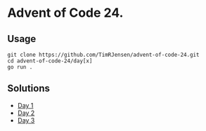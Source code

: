 # Advent of Code 24.
## Usage
```
git clone https://github.com/TimRJensen/advent-of-code-24.git
cd advent-of-code-24/day[x]
go run .
```
## Solutions
 - [Day 1](https://github.com/TimRJensen/advent-of-code-24/tree/main/day1)
 - [Day 2](https://github.com/TimRJensen/advent-of-code-24/tree/main/day2)
 - [Day 3](https://github.com/TimRJensen/advent-of-code-24/tree/main/day3)

